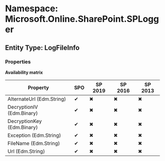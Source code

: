 # Namespace: Microsoft.Online.SharePoint.SPLogger

## Entity Type: LogFileInfo

### Properties

**Availability matrix**

Property | SPO | SP 2019 | SP 2016 | SP 2013
----------|-----|---------|---------|--------
AlternateUrl (Edm.String) | ✔ | ✖ | ✖ | ✖
DecryptionIV (Edm.Binary) | ✔ | ✖ | ✖ | ✖
DecryptionKey (Edm.Binary) | ✔ | ✖ | ✖ | ✖
Exception (Edm.String) | ✔ | ✖ | ✖ | ✖
FileName (Edm.String) | ✔ | ✖ | ✖ | ✖
Url (Edm.String) | ✔ | ✖ | ✖ | ✖


